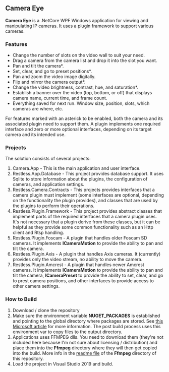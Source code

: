 ## Camera Eye

**Camera Eye** is a .NetCore WPF Windows application for viewing and manipulating IP cameras. It uses a plugin framework to support various cameras.

### Features
- Change the number of slots on the video wall to suit your need.
- Drag a camera from the camera list and drop it into the slot you want.
- Pan and tilt the camera*.
- Set, clear, and go to preset positions*.
- Pan and zoom the video image digitally.
- Flip and mirror the camera output*.
- Change the video brightness, contrast, hue, and saturation*.
- Establish a banner over the video (top, bottom, or off) that displays camera name, current time, and frame count.
- Everything saved for next run. Window size, position, slots, which cameras are where, etc.

For features marked with an asterick to be enabled, both the camera and its associated plugin need to support them.
A plugin implements one required interface and zero or more optional interfaces, depending on its target camera
and its intended use.

### Projects
The solution consists of several projects:

1. Camera.App - This is the main application and user interface.
2. Restless.App.Database - This project provides database support. It uses Sqlite to store information about the plugins, the configuration of cameras, and
application settings.
3. Restless.Camera.Contracts - This projects provides interfaces that a camera plugin must implement (some interfaces are optional, depending on the functionality
the plugin provides), and classes that are used by the plugins to perform their operations.
4. Restless.Plugin.Framework - This project provides abstract classes that implement parts of the required interfaces that a camera plugin uses. It's not necessary that a plugin
derive from these classes, but it can be helpful as they provide some common functionality such as an Http client and Rtsp handling.
5. Restless.Plugin.Foscam - A plugin that handles older Foscam SD cameras. It implements **ICameraMotion** to provide the ability to pan and tilt the camera.
6. Restless.Plugin.Axis - A plugin that handles Axis cameras. It (currently) provides only the video stream, no ability to move the camera.
7. Restless.Plugin.Amcrest - A plugin that handles newer Amcrest cameras. It implements **ICameraMotion** to provide the ability to pan and tilt the camera, 
**ICameraPreset** to provide the ability to set, clear, and go to prest camera positions, and other interfaces to provide access to other camera settings.

### How to Build

1. Download / clone the repository
2. Make sure the environment variable **NUGET_PACKAGES** is established and pointing to the global directory where packages are stored. See [this Microsoft article](https://docs.microsoft.com/en-us/nuget/reference/cli-reference/cli-ref-environment-variables) for more information. The post build process uses this environment var to copy files to the output directory.
3. Applications uses FFMPEG dlls. You need to download them (they're not included here because I'm not sure about licensing / distribution) and place them into the **Ffmpeg** directory where they will then get copied into the build. More info in the [readme file](https://github.com/victor-david/camera-eye/tree/master/src/Camera.App/Ffmpeg) of the **Ffmpeg** directory of this repository.
4. Load the project in Visual Studio 2019 and build.
